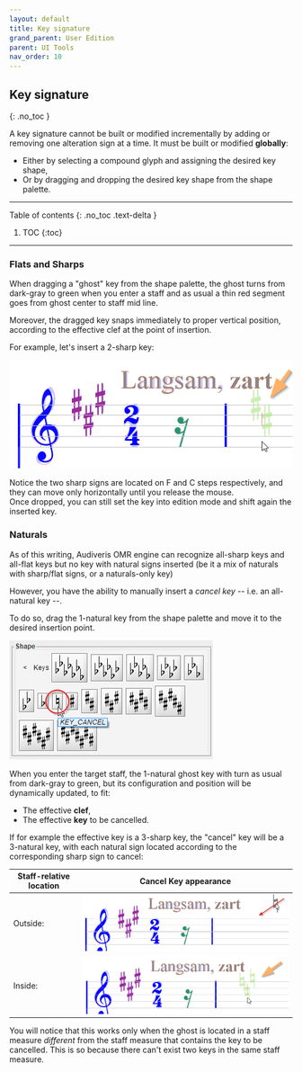 ```yaml
---
layout: default
title: Key signature
grand_parent: User Edition
parent: UI Tools
nav_order: 10
---
```

## Key signature
{: .no_toc }

A key signature cannot be built or modified incrementally by adding or removing one alteration
sign at a time.
It must be built or modified **globally**:
* Either by selecting a compound glyph and assigning the desired key shape,
* Or by dragging and dropping the desired key shape from the shape palette.

---
Table of contents
{: .no_toc .text-delta }

1. TOC
{:toc}
---

### Flats and Sharps

When dragging a "ghost" key from the shape palette, the ghost turns from dark-gray to green
when you enter a staff and as usual a thin red segment goes from ghost center to staff mid line.

Moreover, the dragged key snaps immediately to proper vertical position, according to the
effective clef at the point of insertion.

For example, let's insert a 2-sharp key:

![](../assets/images/key_drop.png)

Notice the two sharp signs are located on F and C steps respectively, and they can move only
horizontally until you release the mouse.  
Once dropped, you can still set the key into edition mode and shift again the inserted key.

### Naturals

As of this writing, Audiveris OMR engine can recognize all-sharp keys and all-flat keys but
no key with natural signs inserted
(be it a mix of naturals with sharp/flat signs, or a naturals-only key)

However, you have the ability to manually insert a _cancel key_ -- i.e. an all-natural key --.

To do so, drag the 1-natural key from the shape palette and move it to the desired insertion
point.

![](../assets/images/key_natural.png)

When you enter the target staff, the 1-natural ghost key with turn as usual from dark-gray to
green, but its configuration and position will be dynamically updated, to fit:
* The effective **clef**,
* The effective **key** to be cancelled.

If for example the effective key is a 3-sharp key, the "cancel" key will be a 3-natural key,
with each natural sign located according to the corresponding sharp sign to cancel:

| Staff-relative location| Cancel Key appearance|
| --- | --- |
| Outside: | ![](../assets/images/key_natural_outside.png) |
| Inside: | ![](../assets/images/key_natural_inside.png) |


You will notice that this works only when the ghost is located in a staff measure _different_ from
the staff measure that contains the key to be cancelled.
This is so because there can't exist two keys in the same staff measure.
